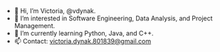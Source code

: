 - 👋 Hi, I’m Victoria, @vdynak.
- 👀 I’m interested in Software Engineering, Data Analysis, and Project Management.
- 🌱 I’m currently learning Python, Java, and C++.
- 📫 Contact: victoria.dynak.801839@gmail.com

<!---
vdynak/vdynak is a ✨ special ✨ repository because its `README.md` (this file) appears on your GitHub profile.
You can click the Preview link to take a look at your changes.
--->
